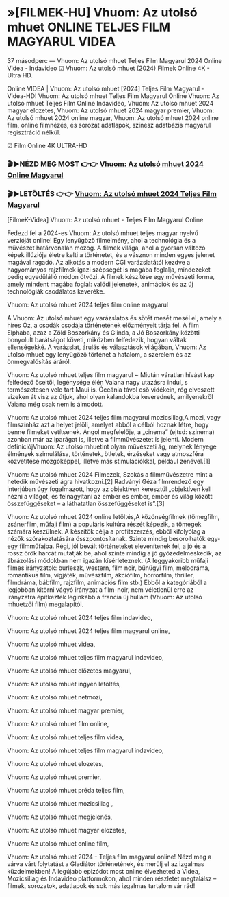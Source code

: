 # »[FILMEK-HU] Vhuom: Az utolsó mhuet ONLINE TELJES FILM MAGYARUL VIDEA


37 másodperc — Vhuom: Az utolsó mhuet Teljes Film Magyarul 2024 Online Videa - Indavideo ☑ Vhuom: Az utolsó mhuet (2024) Filmek Online 4K - Ultra HD.

Online VIDEA | Vhuom: Az utolsó mhuet [2024] Teljes Film Magyarul - Videa-HD! Vhuom: Az utolsó mhuet Teljes Film Magyarul Online Vhuom: Az utolsó mhuet Teljes Film Online Indavideo, Vhuom: Az utolsó mhuet 2024 magyar elozetes, Vhuom: Az utolsó mhuet 2024 magyar premier, Vhuom: Az utolsó mhuet 2024 online magyar, Vhuom: Az utolsó mhuet 2024 online film, online filmnézés, és sorozat adatlapok, színész adatbázis magyarul regisztráció nélkül.

☑ Film Online 4K ULTRA-HD

### 🎬▶NÉZD MEG MOST 👉👉 [Vhuom: Az utolsó mhuet 2024 Online Magyarul](https://playmov.fun/hu/movie/912649/vhuom-the-last-dance-GITHEB)

### 🎬▶LETÖLTÉS 👉👉 [Vhuom: Az utolsó mhuet 2024 Teljes Film Magyarul](https://playmov.fun/hu/movie/912649/vhuom-the-last-dance-GITHEB)

[FilmeK-Videa] Vhuom: Az utolsó mhuet - Teljes Film Magyarul Online

Fedezd fel a 2024-es Vhuom: Az utolsó mhuet teljes magyar nyelvű verzióját online! Egy lenyűgöző filmélmény, ahol a technológia és a művészet határvonalán mozog. A filmek világa, ahol a gyorsan változó képek illúziója életre kelti a történetet, és a vásznon minden egyes jelenet magával ragadó. Az alkotás a modern CGI varázslatától kezdve a hagyományos rajzfilmek igazi szépségét is magába foglalja, mindezeket pedig egyedülálló módon ötvözi. A filmek készítése egy művészeti forma, amely mindent magába foglal: valódi jelenetek, animációk és az új technológiák csodálatos keveréke.

Vhuom: Az utolsó mhuet 2024 teljes film online magyarul

A Vhuom: Az utolsó mhuet egy varázslatos és sötét mesét mesél el, amely a híres Óz, a csodák csodája történetének előzményeit tárja fel. A film Elphaba, azaz a Zöld Boszorkány és Glinda, a Jó Boszorkány közötti bonyolult barátságot követi, miközben felfedezik, hogyan váltak ellenségekké. A varázslat, árulás és választások világában, Vhuom: Az utolsó mhuet egy lenyűgöző történet a hatalom, a szerelem és az önmegvalósítás áráról.

Vhuom: Az utolsó mhuet teljes film magyarul ~ Miután váratlan hívást kap felfedező őseitől, legénysége élén Vaiana nagy utazásra indul, s természetesen vele tart Maui is. Óceánia távol eső vidékein, rég elveszett vizeken át visz az útjuk, ahol olyan kalandokba keverednek, amilyenekről Vaiana még csak nem is álmodott.

Vhuom: Az utolsó mhuet 2024 teljes film magyarul mozicsillag,A mozi, vagy filmszínház azt a helyet jelöli, amelyet abból a célból hoznak létre, hogy benne filmeket vetítsenek. Angol megfelelője, a „cinema” (ejtsd: szinema) azonban már az iparágat is, illetve a filmművészetet is jelenti. Modern definíciójVhuom: Az utolsó mhuetint olyan művészeti ág, melynek lényege élmények szimulálása, történetek, ötletek, érzéseket vagy atmoszféra közvetítése mozgóképpel, illetve más stimulációkkal, például zenével.[1]

Vhuom: Az utolsó mhuet 2024 Filmezek, Szokás a filmművészetre mint a hetedik művészeti ágra hivatkozni.[2] Radványi Géza filmrendező egy interjúban úgy fogalmazott, hogy az objektíven keresztül „objektíven kell nézni a világot, és felnagyítani az ember és ember, ember és világ közötti összefüggéseket – a láthatatlan összefüggéseket is”.[3]

Vhuom: Az utolsó mhuet 2024 online letöltés,A közönségfilmek (tömegfilm, zsánerfilm, műfaji film) a populáris kultúra részét képezik, a tömegek számára készülnek. A készítők célja a profitszerzés, ebből kifolyólag a nézők szórakoztatására összpontosítanak. Szinte mindig besorolhatók egy-egy filmműfajba. Régi, jól bevált történeteket elevenítenek fel, a jó és a rossz örök harcát mutatják be, ahol szinte mindig a jó győzedelmeskedik, az ábrázolási módokban nem igazán kísérleteznek. (A leggyakoribb műfaji filmes irányzatok: burleszk, western, film noir, bűnügyi film, melodráma, romantikus film, vígjáték, művészfilm, akciófilm, horrorfilm, thriller, filmdráma, bábfilm, rajzfilm, animációs film stb.) Ebből a kategóriából a legjobban kitörni vágyó irányzat a film-noir, nem véletlenül erre az irányzatra építkeztek leginkább a francia új hullám (Vhuom: Az utolsó mhuetzői film) megalapítói.

Vhuom: Az utolsó mhuet 2024 teljes film indavideo,

Vhuom: Az utolsó mhuet 2024 teljes film magyarul online,

Vhuom: Az utolsó mhuet videa,

Vhuom: Az utolsó mhuet teljes film magyarul indavideo,

Vhuom: Az utolsó mhuet előzetes magyarul,

Vhuom: Az utolsó mhuet ingyen letöltés,

Vhuom: Az utolsó mhuet netmozi,

Vhuom: Az utolsó mhuet magyar premier,

Vhuom: Az utolsó mhuet film online,

Vhuom: Az utolsó mhuet teljes film videa,

Vhuom: Az utolsó mhuet teljes film magyarul indavideo,

Vhuom: Az utolsó mhuet elozetes,

Vhuom: Az utolsó mhuet premier,

Vhuom: Az utolsó mhuet préda teljes film,

Vhuom: Az utolsó mhuet mozicsillag ,

Vhuom: Az utolsó mhuet megjelenés,

Vhuom: Az utolsó mhuet magyar elozetes,

Vhuom: Az utolsó mhuet online film,

Vhuom: Az utolsó mhuet 2024 - Teljes film magyarul online! Nézd meg a várva várt folytatást a Gladiátor történetének, és merülj el az izgalmas küzdelmekben! A legújabb epizódot most online élvezheted a Videa, Mozicsillag és Indavideo platformokon, ahol minden részletet megtalálsz – filmek, sorozatok, adatlapok és sok más izgalmas tartalom vár rád!
